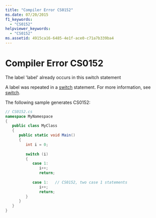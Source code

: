 ```yaml
---
title: "Compiler Error CS0152"
ms.date: 07/20/2015
f1_keywords: 
  - "CS0152"
helpviewer_keywords: 
  - "CS0152"
ms.assetid: 4915ca16-6485-4e1f-ace0-c71a7b339ba4
---
```

# Compiler Error CS0152
The label 'label' already occurs in this switch statement  
  
 A label was repeated in a [switch](../language-reference/keywords/switch.md) statement. For more information, see [switch](../language-reference/keywords/switch.md).  
  
 The following sample generates CS0152:  
  
```csharp  
// CS0152.cs  
namespace MyNamespace  
{  
   public class MyClass  
   {  
      public static void Main()  
      {  
         int i = 0;  
  
         switch (i)  
         {  
            case 1:  
               i++;  
               return;  
  
            case 1:   // CS0152, two case 1 statements  
               i++;  
               return;  
         }  
      }  
   }  
}  
```
